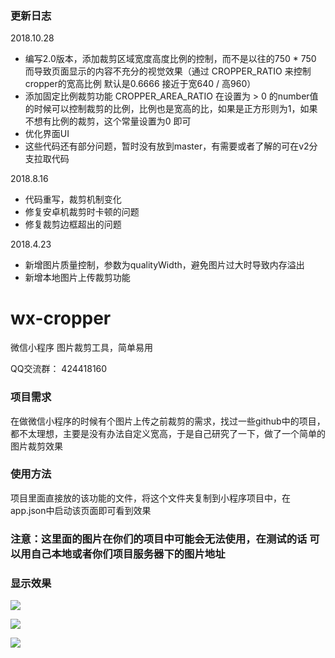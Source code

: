 ### 更新日志
2018.10.28
- 编写2.0版本，添加裁剪区域宽度高度比例的控制，而不是以往的750 * 750 而导致页面显示的内容不充分的视觉效果（通过 CROPPER_RATIO 来控制cropper的宽高比例  默认是0.6666 接近于宽640 / 高960）
- 添加固定比例裁剪功能 CROPPER_AREA_RATIO 在设置为 > 0 的number值的时候可以控制裁剪的比例，比例也是宽高的比，如果是正方形则为1，如果不想有比例的裁剪，这个常量设置为0 即可
- 优化界面UI
- 这些代码还有部分问题，暂时没有放到master，有需要或者了解的可在v2分支拉取代码

2018.8.16
- 代码重写，裁剪机制变化
- 修复安卓机裁剪时卡顿的问题
- 修复裁剪边框超出的问题

2018.4.23   
- 新增图片质量控制，参数为qualityWidth，避免图片过大时导致内存溢出
- 新增本地图片上传裁剪功能

# wx-cropper
微信小程序  图片裁剪工具，简单易用

QQ交流群： 424418160

### 项目需求
在做微信小程序的时候有个图片上传之前裁剪的需求，找过一些github中的项目，都不太理想，主要是没有办法自定义宽高，于是自己研究了一下，做了一个简单的图片裁剪效果

### 使用方法
项目里面直接放的该功能的文件，将这个文件夹复制到小程序项目中，在app.json中启动该页面即可看到效果


### 注意：这里面的图片在你们的项目中可能会无法使用，在测试的话 可以用自己本地或者你们项目服务器下的图片地址

### 显示效果
![](https://github.com/IFmiss/wx-cropper/blob/v2/1.jpg) 

![](https://github.com/IFmiss/wx-cropper/blob/v2/2.jpg) 

![](https://github.com/IFmiss/wx-cropper/blob/v2/3.jpg) 

